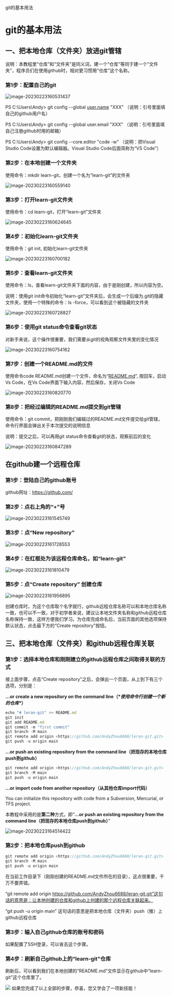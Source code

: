 git的基本用法
# git的基本用法

## 一、把本地仓库（文件夹）放进git管辖

说明：本教程里“仓库”和“文件夹”是同义词，建一个“仓库”等同于建一个“文件夹”，程序员们在使用github时，相对更习惯用“仓库”这个名称。

### 第1步：配置自己的git

![image-20230223160531437](https://gitee.com/andy116688/Typora/raw/master/img/image-20230223160531437.png)

PS C:\Users\Andy> git config --global [user.name](http://user.name/) "XXX"  （说明：引号里面填自己的github用户名）

PS C:\Users\Andy> git config --global user.email "XXX"  （说明：引号里面填自己注册github时用的邮箱）

PS C:\Users\Andy> git config --core.editor "code -w"  （说明：把Visual Studio Code设置为默认编辑器。Visual Studio Code后面简称为“VS Code”）

### 第2步：在本地创建一个文件夹

使用命令：mkdir learn-git，创建一个名为“learn-git”的文件夹

![image-20230223160559140](https://gitee.com/andy116688/Typora/raw/master/img/image-20230223160559140.png)

### 第3步：打开learn-git文件夹

使用命令：cd learn-git，打开“learn-git”文件夹

![image-20230223160624645](https://gitee.com/andy116688/Typora/raw/master/img/image-20230223160624645.png)

### 第4步：初始化learn-git文件夹

使用命令：git init, 初始化learn-git文件夹

![image-20230223160700182](https://gitee.com/andy116688/Typora/raw/master/img/image-20230223160700182.png)

### 第5步：查看learn-git文件夹

使用命令：ls，查看learn-git文件夹下面的内容，由于是刚创建，所以内容为空。

说明：使用git init命令初始化“learn-git”文件夹后，会生成一个后缀为.git的隐藏文件夹，使用一个特殊的命令：ls -force，可以看到这个被隐藏的文件夹

![image-20230223160728827](https://gitee.com/andy116688/Typora/raw/master/img/image-20230223160728827.png)

### 第6步：使用git status命令查看git状态

对新手来说，这个操作很重要，我们需要从git的视角观察文件夹里的变化情况

![image-20230223160754162](https://gitee.com/andy116688/Typora/raw/master/img/image-20230223160754162.png)

### 第7步：创建一个README.md的文件

使用命令code README.md创建一个文件，命名为“[README.md](http://README.md)”, 按回车，启动Vs Code，在Vs Code界面下输入内容，然后保存，关闭Vs Code

![image-20230223160820770](https://gitee.com/andy116688/Typora/raw/master/img/image-20230223160820770.png)

### 第8步：把经过编辑的README.md提交到git管辖

使用命令：git commit，把刚刚我们编辑过的README.md文件提交给git管辖，命令行界面会弹出关于本次提交的说明信息

说明：提交之后，可以再用git status命令查看git的状态，观察前后的变化

![image-20230223160847289](https://gitee.com/andy116688/Typora/raw/master/img/image-20230223160847289.png)

## 在github建一个远程仓库

### 第1步：登陆自己的github账号

github网址：https://github.com/

### 第2步：点右上角的“+”号

![image-20230223161545749](https://gitee.com/andy116688/Typora/raw/master/img/image-20230223161545749.png)

### 第3步：点“New repository”

![image-20230223161728553](https://gitee.com/andy116688/Typora/raw/master/img/image-20230223161728553.png)

### 第4步：在红框处为该远程仓库命名，如“learn-git”

![image-20230223161810479](https://gitee.com/andy116688/Typora/raw/master/img/image-20230223161810479.png)

### 第5步：点“Create repository” 创建仓库

![image-20230223161956895](https://gitee.com/andy116688/Typora/raw/master/img/image-20230223161956895.png)

创建仓库时，为这个仓库取个名字就行，github远程仓库名称可以和本地仓库名称一致，也可以不一致，对于初学者来说，建议让本地文件夹名称和github远程仓库名称保持一致，这样方便我们学习。为仓库完成命名后，当前页面的其他选项保持默认状态，点击最下方的“Create repository”按钮。

## 三、把本地仓库（文件夹）和github远程仓库关联

### 第1步：选择本地仓库和刚刚建立的github远程仓库之间取得关联的方式

接上面步骤，点击“Create repository”之后，会弹出一个页面，从上到下有三个选项，分别是：

**…or create a new repository on the command line（\**使用命令行创建一个新的仓库\**）**

```jsx
echo "# leran-git" >> README.md
git init
git add README.md
git commit -m "first commit"
git branch -M main
git remote add origin <https://github.com/AndyZhou6688/leran-git.git>
git push -u origin main
```

**…or push an existing repository from the command line（把现存的本地仓库push到github）**

```jsx
git remote add origin <https://github.com/AndyZhou6688/leran-git.git>
git branch -M main
git push -u origin main
```

**…or import code from another repository（从其他仓库import代码）**

You can initialize this repository with code from a Subversion, Mercurial, or TFS project.

本教程中采用的是**第二种**方式，即“**…or push an existing repository from the command line（把现存的本地仓库push到github）**”

![image-20230223164514422](https://gitee.com/andy116688/Typora/raw/master/img/image-20230223164514422.png)

### 第2步：把本地仓库push到github

```jsx
git remote add origin <https://github.com/AndyZhou6688/leran-git.git>
git branch -M main
git push -u origin main
```

在当前工作目录下（刚刚创建的README.md文件所在的目录），这点很重要，千万不要弄错。

“git remote add origin https://github.com/AndyZhou6688/leran-git.git”这句话的意思是：让本地创建的仓库和github上创建的那个远程仓库关联起来。

“git push -u origin main” 这句话的意思是把本地仓库（文件夹）push（推）上github远程仓库

### 第3步：输入自己github仓库的账号和密码

如果配置了SSH登录，可以省去这个步骤。

### 第4步：刷新自己github上的“learn-git”仓库

刷新后，可以看到我们在本地创建的“README.md”文件显示在github中“learn-git”这个仓库里了。

![](https://gitee.com/andy116688/Typora/raw/master/img/image-20230223165517901.png)
如果您完成了以上全部的步骤，恭喜，您又学会了一项新技能！